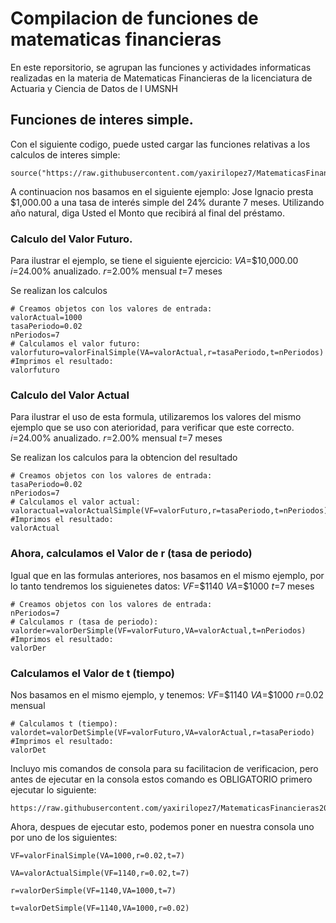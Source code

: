 # Compilacion de funciones de matematicas financieras 

En este reporsitorio, se agrupan las funciones y actividades informaticas realizadas en la materia de Matematicas Financieras de la licenciatura de Actuaria y Ciencia de Datos de l UMSNH

## Funciones de interes simple.

Con el siguiente codigo, puede usted  cargar las funciones relativas a los calculos de interes simple:

```{r}
source("https://raw.githubusercontent.com/yaxirilopez7/MatematicasFinancieras2024/refs/heads/main/formulaInteresSimple.R")
```

A continuacion nos basamos en el siguiente ejemplo: Jose Ignacio presta $1,000.00 a una tasa de interés simple del 24% durante 7 meses. Utilizando año natural, diga Usted el Monto que recibirá al final del préstamo.


### Calculo del Valor Futuro.

Para ilustrar el ejemplo, se tiene el siguiente ejercicio:
$VA$=$10,000.00
$i$=24.00% anualizado.
$r$=2.00% mensual
$t$=7 meses

Se realizan los calculos
```{r}
# Creamos objetos con los valores de entrada:
valorActual=1000
tasaPeriodo=0.02
nPeriodos=7
# Calculamos el valor futuro:
valorfuturo=valorFinalSimple(VA=valorActual,r=tasaPeriodo,t=nPeriodos)
#Imprimos el resultado:
valorfuturo
```
### Calculo del Valor Actual

Para ilustrar el uso de esta formula, utilizaremos los valores del mismo ejemplo que se uso con aterioridad, para verificar que este correcto.
$i$=24.00% anualizado.
$r$=2.00% mensual
$t$=7 meses

Se realizan los calculos para la obtencion del resultado
```{r}
# Creamos objetos con los valores de entrada:
tasaPeriodo=0.02
nPeriodos=7
# Calculamos el valor actual:
valoractual=valorActualSimple(VF=valorFuturo,r=tasaPeriodo,t=nPeriodos)
#Imprimos el resultado:
valorActual
```
### Ahora, calculamos el Valor de r (tasa de periodo)

Igual que en las formulas anteriores, nos basamos en el mismo ejemplo, por lo tanto tendremos los siguienetes datos:
$VF$=$1140
$VA$=$1000
$t$=7 meses
```{r}
# Creamos objetos con los valores de entrada:
nPeriodos=7
# Calculamos r (tasa de periodo):
valorder=valorDerSimple(VF=valorFuturo,VA=valorActual,t=nPeriodos)
#Imprimos el resultado:
valorDer
```

### Calculamos el Valor de t (tiempo)

Nos basamos en el mismo ejemplo, y tenemos:
$VF$=$1140
$VA$=$1000
$r$=0.02 mensual
```{r}
# Calculamos t (tiempo):
valordet=valorDetSimple(VF=valorFuturo,VA=valorActual,r=tasaPeriodo)
#Imprimos el resultado:
valorDet
```

Incluyo mis comandos de consola para su facilitacion de verificacion, pero antes de ejecutar en la consola estos comando es OBLIGATORIO primero ejecutar lo siguiente:
```
https://raw.githubusercontent.com/yaxirilopez7/MatematicasFinancieras2024/refs/heads/main/formulaInteresSimple.R
```
Ahora, despues de ejecutar esto, podemos poner en nuestra consola uno por uno de los siguientes:

```
VF=valorFinalSimple(VA=1000,r=0.02,t=7)
```

```
VA=valorActualSimple(VF=1140,r=0.02,t=7)
```

```
r=valorDerSimple(VF=1140,VA=1000,t=7)
```

```
t=valorDetSimple(VF=1140,VA=1000,r=0.02)
```


